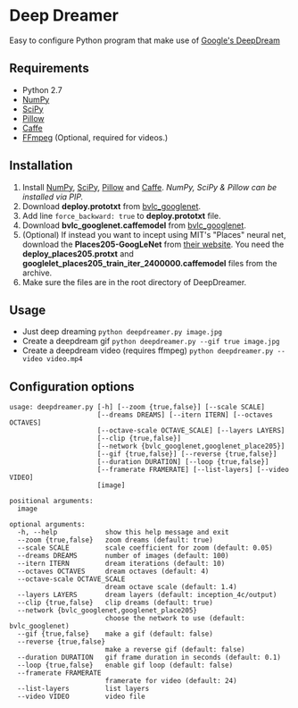 # Deep Dreamer
Easy to configure Python program that make use of [Google's DeepDream](https://github.com/google/deepdream/)

## Requirements
* Python 2.7
* [NumPy](https://pypi.python.org/pypi/numpy)
* [SciPy](https://pypi.python.org/pypi/scipy/)
* [Pillow](https://pypi.python.org/pypi/Pillow/)
* [Caffe](http://caffe.berkeleyvision.org/)
* [FFmpeg](https://www.ffmpeg.org/) (Optional, required for videos.)

## Installation
1. Install [NumPy](https://pypi.python.org/pypi/numpy), [SciPy](https://pypi.python.org/pypi/scipy/), [Pillow](https://pypi.python.org/pypi/Pillow/) and [Caffe](http://caffe.berkeleyvision.org/). *NumPy, SciPy & Pillow can be installed via PIP.*
2. Download **deploy.prototxt** from [bvlc_googlenet](https://github.com/BVLC/caffe/tree/master/models/bvlc_googlenet).
3. Add line `force_backward: true` to **deploy.prototxt** file.
4. Download **bvlc_googlenet.caffemodel** from [bvlc_googlenet](https://github.com/BVLC/caffe/tree/master/models/bvlc_googlenet).
5. (Optional) If instead you want to incept using MIT's "Places" neural net, download the **Places205-GoogLeNet** from [their website](http://places.csail.mit.edu/downloadCNN.html). You need the **deploy_places205.protxt** and **googlelet_places205_train_iter_2400000.caffemodel** files from the archive.
6. Make sure the files are in the root directory of DeepDreamer.

## Usage
* Just deep dreaming
`python deepdreamer.py image.jpg`
* Create a deepdream gif
`python deepdreamer.py --gif true image.jpg`
* Create a deepdream video (requires ffmpeg)
`python deepdreamer.py --video video.mp4`

## Configuration options
```
usage: deepdreamer.py [-h] [--zoom {true,false}] [--scale SCALE]
                      [--dreams DREAMS] [--itern ITERN] [--octaves OCTAVES]
                      [--octave-scale OCTAVE_SCALE] [--layers LAYERS]
                      [--clip {true,false}]
                      [--network {bvlc_googlenet,googlenet_place205}]
                      [--gif {true,false}] [--reverse {true,false}]
                      [--duration DURATION] [--loop {true,false}]
                      [--framerate FRAMERATE] [--list-layers] [--video VIDEO]
                      [image]

positional arguments:
  image

optional arguments:
  -h, --help            show this help message and exit
  --zoom {true,false}   zoom dreams (default: true)
  --scale SCALE         scale coefficient for zoom (default: 0.05)
  --dreams DREAMS       number of images (default: 100)
  --itern ITERN         dream iterations (default: 10)
  --octaves OCTAVES     dream octaves (default: 4)
  --octave-scale OCTAVE_SCALE
                        dream octave scale (default: 1.4)
  --layers LAYERS       dream layers (default: inception_4c/output)
  --clip {true,false}   clip dreams (default: true)
  --network {bvlc_googlenet,googlenet_place205}
                        choose the network to use (default: bvlc_googlenet)
  --gif {true,false}    make a gif (default: false)
  --reverse {true,false}
                        make a reverse gif (default: false)
  --duration DURATION   gif frame duration in seconds (default: 0.1)
  --loop {true,false}   enable gif loop (default: false)
  --framerate FRAMERATE
                        framerate for video (default: 24)
  --list-layers         list layers
  --video VIDEO         video file
```

